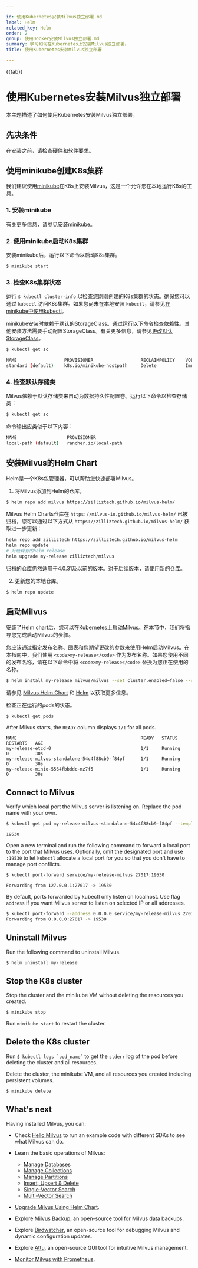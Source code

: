 ```yaml
---

id: 使用Kubernetes安装Milvus独立部署.md
label: Helm
related_key: Helm
order: 2
group: 使用Docker安装Milvus独立部署.md
summary: 学习如何在Kubernetes上安装Milvus独立部署。
title: 使用Kubernetes安装Milvus独立部署

---
```


{{tab}}

# 使用Kubernetes安装Milvus独立部署

本主题描述了如何使用Kubernetes安装Milvus独立部署。

## 先决条件

在安装之前，请检查[硬件和软件要求](prerequisite-helm.md)。

## 使用minikube创建K8s集群

我们建议使用[minikube](https://minikube.sigs.k8s.io/docs/)在K8s上安装Milvus，这是一个允许您在本地运行K8s的工具。

### 1. 安装minikube

有关更多信息，请参见[安装minikube](https://minikube.sigs.k8s.io/docs/start/)。

### 2. 使用minikube启动K8s集群

安装minikube后，运行以下命令以启动K8s集群。

```bash
$ minikube start
```

### 3. 检查K8s集群状态

运行 `$ kubectl cluster-info` 以检查您刚刚创建的K8s集群的状态。确保您可以通过 `kubectl` 访问K8s集群。如果您尚未在本地安装 `kubectl`，请参见[在minikube中使用kubectl](https://minikube.sigs.k8s.io/docs/handbook/kubectl/)。

minikube安装时依赖于默认的StorageClass。通过运行以下命令检查依赖性。其他安装方法需要手动配置StorageClass。有关更多信息，请参见[更改默认StorageClass](https://kubernetes.io/docs/tasks/administer-cluster/change-default-storage-class/)。

```bash
$ kubectl get sc
```

```bash
NAME                  PROVISIONER                  RECLAIMPOLICY    VOLUMEBIINDINGMODE    ALLOWVOLUMEEXPANSION     AGE
standard (default)    k8s.io/minikube-hostpath     Delete           Immediate             false                    3m36s
```

### 4. 检查默认存储类

Milvus依赖于默认存储类来自动为数据持久性配置卷。运行以下命令以检查存储类：

```bash
$ kubectl get sc
```

命令输出应类似于以下内容：

```bash
NAME                   PROVISIONER                                     RECLAIMPOLICY   VOLUMEBINDINGMODE      ALLOWVOLUMEEXPANSION   AGE
local-path (default)   rancher.io/local-path                           Delete          WaitForFirstConsumer   false                  461d
```

## 安装Milvus的Helm Chart

Helm是一个K8s包管理器，可以帮助您快速部署Milvus。

1. 将Milvus添加到Helm的仓库。

```bash
$ helm repo add milvus https://zilliztech.github.io/milvus-helm/
```

<div class="alert note">

Milvus Helm Charts仓库在 `https://milvus-io.github.io/milvus-helm/` 已被归档，您可以通过以下方式从 `https://zilliztech.github.io/milvus-helm/` 获取进一步更新：

```bash
helm repo add zilliztech https://zilliztech.github.io/milvus-helm
helm repo update
# 升级现有的helm release
helm upgrade my-release zilliztech/milvus
```

归档的仓库仍然适用于4.0.31及以前的版本。对于后续版本，请使用新的仓库。

</div>

2. 更新您的本地仓库。

```bash
$ helm repo update
```

## 启动Milvus

安装了Helm chart后，您可以在Kubernetes上启动Milvus。在本节中，我们将指导您完成启动Milvus的步骤。

您应该通过指定发布名称、图表和您期望更改的参数来使用Helm启动Milvus。在本指南中，我们使用 `<code>my-release</code>` 作为发布名称。如果您使用不同的发布名称，请在以下命令中将 `<code>my-release</code>` 替换为您正在使用的名称。

```bash
$ helm install my-release milvus/milvus --set cluster.enabled=false --set etcd.replicaCount=1 --set minio.mode=standalone --set pulsar.enabled=false
```

<div class="alert note">
请参见 <a href="https://artifacthub.io/packages/helm/milvus/milvus">Milvus Helm Chart</a> 和 <a href="https://helm.sh/docs/">Helm</a> 以获取更多信息。
</div>

检查正在运行的pods的状态。

```bash
$ kubectl get pods
```


After Milvus starts, the `READY` column displays `1/1` for all pods.

```text
NAME                                               READY   STATUS      RESTARTS   AGE
my-release-etcd-0                                  1/1     Running     0          30s
my-release-milvus-standalone-54c4f88cb9-f84pf      1/1     Running     0          30s
my-release-minio-5564fbbddc-mz7f5                  1/1     Running     0          30s
```

## Connect to Milvus

Verify which local port the Milvus server is listening on. Replace the pod name with your own.

```bash
$ kubectl get pod my-release-milvus-standalone-54c4f88cb9-f84pf --template='{{(index (index .spec.containers 0).ports 0).containerPort}}{{"\n"}}'
```

```
19530
```

Open a new terminal and run the following command to forward a local port to the port that Milvus uses. Optionally, omit the designated port and use `:19530` to let `kubectl` allocate a local port for you so that you don't have to manage port conflicts.

```bash
$ kubectl port-forward service/my-release-milvus 27017:19530
```

```
Forwarding from 127.0.0.1:27017 -> 19530
```

By default, ports forwarded by kubectl only listen on localhost. Use flag `address` if you want Milvus server to listen on selected IP or all addresses.

```bash
$ kubectl port-forward --address 0.0.0.0 service/my-release-milvus 27017:19530
Forwarding from 0.0.0.0:27017 -> 19530
```

## Uninstall Milvus

Run the following command to uninstall Milvus.

```bash
$ helm uninstall my-release
```

## Stop the K8s cluster

Stop the cluster and the minikube VM without deleting the resources you created.

```bash
$ minikube stop
```

Run `minikube start` to restart the cluster.

## Delete the K8s cluster

<div class="alert note">
Run <code>$ kubectl logs `pod_name`</code> to get the <code>stderr</code> log of the pod before deleting the cluster and all resources.
</div>

Delete the cluster, the minikube VM, and all resources you created including persistent volumes.

```bash
$ minikube delete
```

## What's next

Having installed Milvus, you can:

- Check [Hello Milvus](quickstart.md) to run an example code with different SDKs to see what Milvus can do.

- Learn the basic operations of Milvus:
  - [Manage Databases](manage_databases.md)
  - [Manage Collections](manage-collections.md)
  - [Manage Partitions](manage-partitions.md)
  - [Insert, Upsert & Delete](insert-update-delete.md)
  - [Single-Vector Search](single-vector-search.md)
  - [Multi-Vector Search](multi-vector-search.md)

- [Upgrade Milvus Using Helm Chart](upgrade_milvus_standalone-helm.md).
- Explore [Milvus Backup](milvus_backup_overview.md), an open-source tool for Milvus data backups.
- Explore [Birdwatcher](birdwatcher_overview.md), an open-source tool for debugging Milvus and dynamic configuration updates.
- Explore [Attu](https://milvus.io/docs/attu.md), an open-source GUI tool for intuitive Milvus management.
- [Monitor Milvus with Prometheus](monitor.md).
